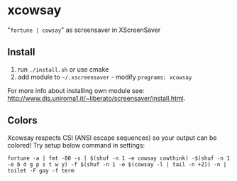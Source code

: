 # xcowsay
"```fortune | cowsay```" as screensaver in XScreenSaver

## Install
1. run ```./install.sh``` or use cmake
2. add module to ```~/.xscreensaver``` - modify ```programs: xcowsay```

For more info about installing own module see: <http://www.dis.uniroma1.it/~liberato/screensaver/install.html>.

## Colors
Xcowsay respects CSI (ANSI escape sequences) so your output can be colored!
Try setup below command in settings:

```fortune -a | fmt -80 -s | $(shuf -n 1 -e cowsay cowthink) -$(shuf -n 1 -e b d g p s t w y) -f $(shuf -n 1 -e $(cowsay -l | tail -n +2)) -n | toilet -F gay -f term```
